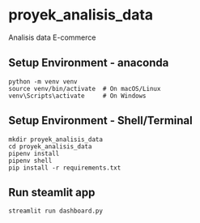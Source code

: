 # proyek_analisis_data
Analisis data E-commerce

## Setup Environment - anaconda
```
python -m venv venv
source venv/bin/activate  # On macOS/Linux
venv\Scripts\activate     # On Windows

```

## Setup Environment - Shell/Terminal
```
mkdir proyek_analisis_data
cd proyek_analisis_data
pipenv install
pipenv shell
pip install -r requirements.txt
```

## Run steamlit app
```
streamlit run dashboard.py
```
